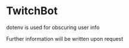 # TwitchBot

dotenv is used for obscuring user info

Further information will be written upon request
